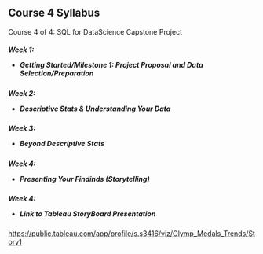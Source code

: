 
## Course 4 Syllabus
Course 4 of 4: SQL for DataScience Capstone Project 
##### Week 1: <ul><li>Getting Started/Milestone 1: Project Proposal and Data Selection/Preparation</li></ul>
##### Week 2: <ul><li>Descriptive Stats & Understanding Your Data</li></ul>
##### Week 3: <ul><li>Beyond Descriptive Stats</li></ul>
##### Week 4: <ul><li>Presenting Your Findinds (Storytelling)</li></ul>

##### Week 4: <ul><li>Link to Tableau StoryBoard Presentation</li></ul>

https://public.tableau.com/app/profile/s.s3416/viz/Olymp_Medals_Trends/Story1  

